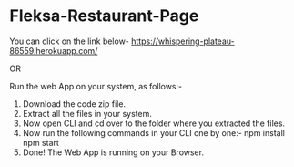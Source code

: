 # Fleksa-Restaurant-Page
You can click on the link below-
https://whispering-plateau-86559.herokuapp.com/

OR

Run the web App on your system, as follows:-

1. Download the code zip file.
2. Extract all the files in your system.
3. Now open CLI and cd over to the folder where you extracted the files.
4. Now run the following commands in your CLI one by one:-
    npm install
    npm start
5. Done! The Web App is running on your Browser.
